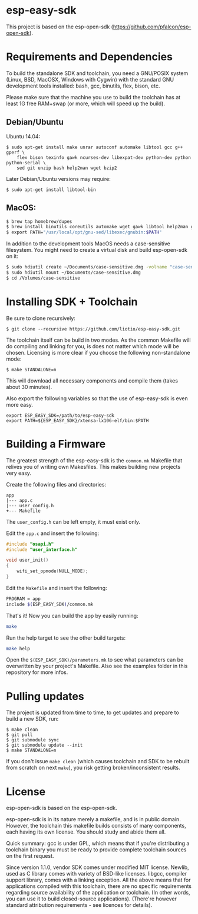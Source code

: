 esp-easy-sdk
============

This project is based on the esp-open-sdk (https://github.com/pfalcon/esp-open-sdk).


Requirements and Dependencies
=============================

To build the standalone SDK and toolchain, you need a GNU/POSIX system
(Linux, BSD, MacOSX, Windows with Cygwin) with the standard GNU development
tools installed: bash, gcc, binutils, flex, bison, etc.

Please make sure that the machine you use to build the toolchain has at least
1G free RAM+swap (or more, which will speed up the build).

## Debian/Ubuntu

Ubuntu 14.04:
```
$ sudo apt-get install make unrar autoconf automake libtool gcc g++ gperf \
    flex bison texinfo gawk ncurses-dev libexpat-dev python-dev python python-serial \
    sed git unzip bash help2man wget bzip2
```

Later Debian/Ubuntu versions may require:
```
$ sudo apt-get install libtool-bin
```

## MacOS:
```bash
$ brew tap homebrew/dupes
$ brew install binutils coreutils automake wget gawk libtool help2man gperf gnu-sed --with-default-names grep
$ export PATH="/usr/local/opt/gnu-sed/libexec/gnubin:$PATH"
```

In addition to the development tools MacOS needs a case-sensitive filesystem.
You might need to create a virtual disk and build esp-open-sdk on it:
```bash
$ sudo hdiutil create ~/Documents/case-sensitive.dmg -volname "case-sensitive" -size 10g -fs "Case-sensitive HFS+"
$ sudo hdiutil mount ~/Documents/case-sensitive.dmg
$ cd /Volumes/case-sensitive
```


Installing SDK + Toolchain
==========================

Be sure to clone recursively:

```
$ git clone --recursive https://github.com/liotio/esp-easy-sdk.git
```

The toolchain itself can be build in two modes.
As the common Makefile will do compiling and linking for you, is does not
matter which mode will be chosen.
Licensing is more clear if you choose the following non-standalone mode:

```
$ make STANDALONE=n
```

This will download all necessary components and compile them
(takes about 30 minutes).

Also export the following variables so that the use of esp-easy-sdk is even more easy.

```
export ESP_EASY_SDK=/path/to/esp-easy-sdk
export PATH=${ESP_EASY_SDK}/xtensa-lx106-elf/bin:$PATH
```


Building a Firmware
===================

The greatest strength of the esp-easy-sdk is the `common.mk` Makefile that
relives you of writing own Makesfiles. This makes building new projects very
easy.

Create the following files and directories:

```
app
|--- app.c
|--- user_config.h
+--- Makefile
```

The `user_config.h` can be left empty, it must exist only.

Edit the `app.c` and insert the following:

```c
#include "osapi.h"
#include "user_interface.h"

void user_init()
{
    wifi_set_opmode(NULL_MODE);
}
```

Edit the `Makefile` and insert the following:

```bash
PROGRAM = app
include $(ESP_EASY_SDK)/common.mk
```

That's it! Now you can build the app by easily running:

```bash
make
```

Run the help target to see the other build targets:

```bash
make help
```

Open the `$(ESP_EASY_SDK)/parameters.mk` to see what parameters can be
overwritten by your project's Makefile.
Also see the examples folder in this repository for more infos.


Pulling updates
===============
The project is updated from time to time, to get updates and prepare to
build a new SDK, run:

```
$ make clean
$ git pull
$ git submodule sync
$ git submodule update --init
$ make STANDALONE=n
```

If you don't issue `make clean` (which causes toolchain and SDK to be
rebuilt from scratch on next `make`), you risk getting broken/inconsistent
results.


License
=======

esp-open-sdk is based on the esp-open-sdk.

esp-open-sdk is in its nature merely a makefile, and is in public domain.
However, the toolchain this makefile builds consists of many components,
each having its own license. You should study and abide them all.

Quick summary: gcc is under GPL, which means that if you're distributing
a toolchain binary you must be ready to provide complete toolchain sources
on the first request.

Since version 1.1.0, vendor SDK comes under modified MIT license. Newlib,
used as C library comes with variety of BSD-like licenses. libgcc, compiler
support library, comes with a linking exception. All the above means that
for applications compiled with this toolchain, there are no specific
requirements regarding source availability of the application or toolchain.
(In other words, you can use it to build closed-source applications).
(There're however standard attribution requirements - see licences for
details).
